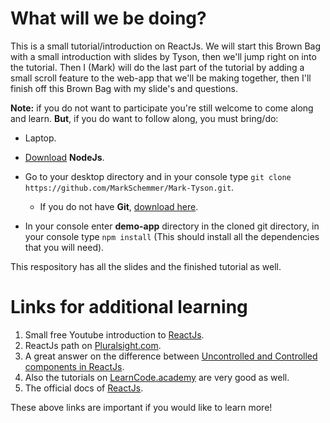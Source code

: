 # What will we be doing?
This is a small tutorial/introduction on ReactJs.
We will start this Brown Bag with a small introduction with
slides by Tyson, then we'll jump right on into the tutorial.
Then I (Mark) will do the last part of the tutorial by adding a small
scroll feature to the web-app that we'll be making together, then I'll finish
off this Brown Bag with my slide's and questions.

**Note:** if you do not want to participate you're still welcome to come along and learn.
**But**, if you do want to follow along, you must bring/do:

- Laptop.
- [Download](https://nodejs.org/en/download/) **NodeJs**.
- Go to your desktop directory and in your console type ```git clone https://github.com/MarkSchemmer/Mark-Tyson.git```.
    - If you do not have **Git**, [download here](https://git-scm.com/downloads).

- In your console enter **demo-app** directory in the cloned git directory, in your console type ```npm install```
 (This should install all the dependencies that you will need).

This respository has all the slides and the finished tutorial as well.
    
# Links for additional learning
1. Small free Youtube introduction to [ReactJs](https://www.youtube.com/watch?v=Ke90Tje7VS0&t=984s).
2. ReactJs path on [Pluralsight.com](https://app.pluralsight.com/paths/skills/react).
3. A great answer on the difference between [Uncontrolled and Controlled components in ReactJs](https://stackoverflow.com/questions/44471370/controlled-vs-uncontrolled-components-reactjs).
4. Also the tutorials on [LearnCode.academy](https://www.youtube.com/channel/UCVTlvUkGslCV_h-nSAId8Sw) are very good as well.
5. The official docs of [ReactJs](https://reactjs.org/).


These above links are important if you would like to learn more!
